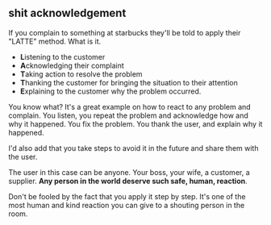 ## shit acknowledgement

If you complain to something at starbucks they'll be told to apply their "LATTE" method. What is it.

* **L**istening to the customer
* **A**cknowledging their complaint
* **T**aking action to resolve the problem
* **T**hanking the customer for bringing the situation to their attention
* **E**xplaining to the customer why the problem occurred.

You know what? It's a great example on how to react to any problem and complain.
You listen, you repeat the problem and acknowledge how and why it happened.
You fix the problem.
You thank the user, and explain why it happened.

I'd also add that you take steps to avoid it in the future and share them with the user.

The user in this case can be anyone.
Your boss, your wife, a customer, a supplier.
**Any person in the world deserve such safe, human, reaction**.

Don't be fooled by the fact that you apply it step by step. It's one of the most human and kind reaction you can give to a shouting person in the room.
